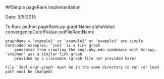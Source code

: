 ##Simple pageRank Implementation

Date: 3/5/2015

To Run: python pageRank.py graphName alphaValue convergenceCutoffValue outFileRootName
    
	graphName = 'example1' or 'example2' or 'example3' are simple hardcoded examples; 'joel' is a link graph 
        generated from crawling the engr.uky.edu subdomain with Scrapy, 'stephen' was a similar link graph 
        provided by a classmate (graph file not provided here)
    
	File 'Joel_engr.graph' must be in the same directory to run (or load path must be changed)